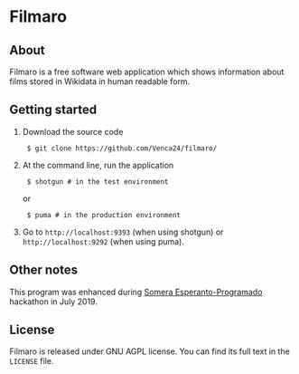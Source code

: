 # Filmaro

## About

Filmaro is a free software web application which shows information about films stored in Wikidata in human readable form.

## Getting started

1. Download the source code

        $ git clone https://github.com/Venca24/filmaro/

2. At the command line, run the application

        $ shotgun # in the test environment

   or

        $ puma # in the production environment

3. Go to `http://localhost:9393` (when using shotgun) or `http://localhost:9292` (when using puma).

## Other notes

This program was enhanced during [Somera Esperanto-Programado](http://sep.ikso.net/) hackathon in July 2019.

## License

Filmaro is released under GNU AGPL license. You can find its full text in the `LICENSE` file.
